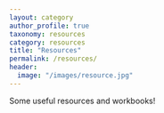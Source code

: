```yaml
---
layout: category
author_profile: true
taxonomy: resources
category: resources
title: "Resources"
permalink: /resources/
header:
  image: "/images/resource.jpg"
---
```


Some useful resources and workbooks!